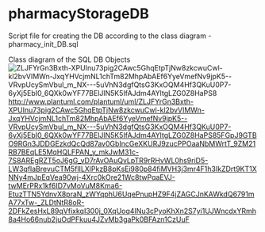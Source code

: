 # pharmacyStorageDB
Script file for creating the DB according to the class diagram - pharmacy_init_DB.sql 

Class diagram of the SQL DB Objects
![ZLJFYrGn3Bxth-XPUInu73pig2CAwc5GhqEtpTjNw8zkcwuCwl-kl2bvVIMWn-JxqYHVcjmNL1chTm82MhpAbAEf6YyeVmefNv9jpK5--VRvpUcySmVbuI_m_NX---5uVhN3dgfQtsG3KxOQM4Hf3QKuU0P7-6yXj5EbI0_6QXk0wYF77BElJlN5K5IfAJdm4AYltgLZG0Z8HaPS8](https://github.com/stanislav1502/pharmacyStorageDB/assets/80790229/6bfd2725-275c-4b7b-bdcb-09003cfa7269)
http://www.plantuml.com/plantuml/uml/ZLJFYrGn3Bxth-XPUInu73pig2CAwc5GhqEtpTjNw8zkcwuCwl-kl2bvVIMWn-JxqYHVcjmNL1chTm82MhpAbAEf6YyeVmefNv9jpK5--VRvpUcySmVbuI_m_NX---5uVhN3dgfQtsG3KxOQM4Hf3QKuU0P7-6yXj5EbI0_6QXk0wYF77BElJlN5K5IfAJdm4AYltgLZG0Z8HaPS85FGpJ9GTBO9RGn3JDDGEzkdQcQd87av0GbIncGeXKURJ9zucPPOaaNbMWrtT_9ZM21RB7BEqLE5MqHQLFPAN_y_mkJwM31c-7S8AREgRZT5oJ6gG_vD7rAvOAuQvLpTR9rRHvWL0hs9riD5-LW3qflaBrevuCTM5flILXlPkzB8pKsEi980p84fiMVH3j3mr4F1h3IkZDrt9KT1XNNy4mJpEqVea90wj-4Xrc0kOre21Wc8twPqaEVJ-twMErPRx1kf6ID7vMoVuM8Kma6-EtuzTTN5YdnvX8praN_zWYqphU6UqePnupHZ9F4jZAGCJnKAWkdQ6791mA77xTw-_ZLDtNtR8oR-2DFkZesHxL89qVfixkqI300j_0XqUoq4INu3cPyoKhXn2S7yi1UJWncdxYRmh8a4Ho66nub2juOdPFkuu4JZvMb3gaPk0BFAzn1CzUuF

